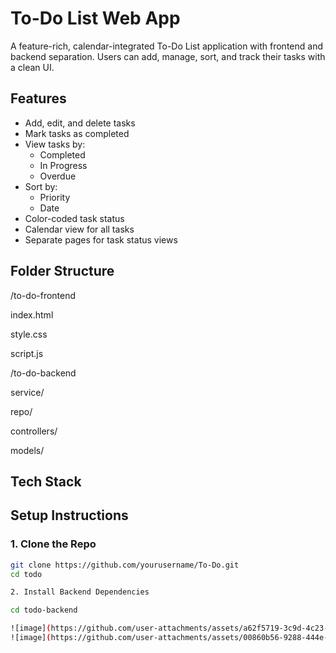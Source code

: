 # To-Do List Web App

A feature-rich, calendar-integrated To-Do List application with frontend and backend separation. Users can add, manage, sort, and track their tasks with a clean UI.

## Features

- Add, edit, and delete tasks
- Mark tasks as completed
- View tasks by:
  - Completed
  - In Progress
  - Overdue
- Sort by:
  - Priority
  - Date
- Color-coded task status
- Calendar view for all tasks
- Separate pages for task status views

## Folder Structure

/to-do-frontend

index.html

style.css

script.js


/to-do-backend

service/

repo/

controllers/

models/


## Tech Stack


## Setup Instructions

### 1. Clone the Repo
```bash
git clone https://github.com/yourusername/To-Do.git
cd todo

2. Install Backend Dependencies

cd todo-backend

![image](https://github.com/user-attachments/assets/a62f5719-3c9d-4c23-845d-af160daa01a2)
![image](https://github.com/user-attachments/assets/00860b56-9288-444e-90dd-bea12660ba5e)
